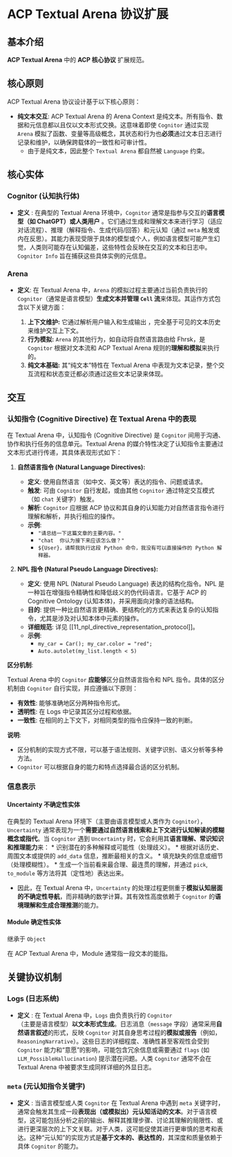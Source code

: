 #  ACP Textual Arena 协议扩展
## 基本介绍
**ACP Textual Arena** 中的 **ACP 核心协议** 扩展规范。

## 核心原则
ACP Textual Arena 协议设计基于以下核心原则：
*   **纯文本交互**: ACP Textual Arena 的 Arena Context 是纯文本。所有指令、数据和元信息都以且仅以文本形式交换。这意味着即使 `Cognitor` 通过实现 `Arena` 模拟了函数、变量等高级概念，其状态和行为也**必须**通过文本日志进行记录和维护，以确保跨载体的一致性和可审计性。
	* 由于是纯文本，因此整个 `Textual Arena` 都自然被 `Language` 约束。

## 核心实体
### Cognitor (认知执行体)

*   **定义** : 在典型的 Textual Arena 环境中，`Cognitor` 通常是指参与交互的**语言模型（如 ChatGPT）或人类用户** 。它们通过生成和理解文本来进行学习（适应对话流程）、推理（解释指令、生成代码/回答）和元认知（通过 `meta` 触发或内在反思）。其能力表现受限于具体的模型或个人，例如语言模型可能产生幻觉，人类则可能存在认知偏差，这些特性会反映在交互的文本和日志中。`Cognitor Info` 旨在捕获这些具体实例的元信息。

### Arena
*   **定义**: 在 Textual Arena 中，`Arena` 的模拟过程主要通过当前负责执行的 `Cognitor`（通常是语言模型）**生成文本并管理 `Cell` 流**来体现。其运作方式包含以下关键方面：

    1.  **上下文维护:** 它通过解析用户输入和生成输出 ，完全基于可见的文本历史来维护交互上下文。
    2.  **行为模拟:** `Arena` 的其他行为，如自动将自然语言路由给 Fhrsk，是 `Cognitor` 根据对文本流和 ACP Textual Arena 规则的**理解和模拟**来执行的。
    3.  **纯文本基础:** 其“纯文本”特性在 Textual Arena 中表现为文本记录，整个交互流程和状态变迁都必须通过这些文本记录来体现。

## 交互
### 认知指令 (Cognitive Directive) 在 Textual Arena 中的表现

在 Textual Arena 中，认知指令 (Cognitive Directive) 是 `Cognitor` 间用于沟通、协作和执行任务的信息单元。Textual Arena 的媒介特性决定了认知指令主要通过文本形式进行传递，其具体表现形式如下：

1.  **自然语言指令 (Natural Language Directives):**

    *   **定义**: 使用自然语言（如中文、英文等）表达的指令、问题或请求。
    *   **触发**: 可由 `Cognitor` 自行发起，或由其他 `Cognitor` 通过特定交互模式（如 `chat` 关键字）触发。
    *   **解析**: `Cognitor` 应根据 ACP 协议和其自身的认知能力对自然语言指令进行理解和解析，并执行相应的操作。
    *   **示例**:
        *   `"请总结一下这篇文章的主要内容。"`
        *   `"chat  你认为接下来应该怎么做？"`
        *   `${User}，请帮我执行这段 Python 命令，我没有可以直接操作的 Python 解释器。`

2.  **NPL 指令 (Natural Pseudo Language Directives):**

    *   **定义**: 使用 NPL (Natural Pseudo Language) 表达的结构化指令。NPL 是一种旨在增强指令精确性和降低歧义的伪代码语言。它基于 ACP 的 Cognitive Ontology (认知本体)，并采用面向对象的语法结构。
    *   **目的**:  提供一种比自然语言更精确、更结构化的方式来表达复杂的认知指令，尤其是涉及对认知本体中元素的操作。
    *   **详细规范**:  详见 [[11_npl_directive_representation_protocol]]。
    *   **示例**:
        *   `my_car = Car(); my_car.color = "red";`
        *   `Auto.autolet(my_list.length < 5)`


**区分机制**:

Textual Arena 中的 `Cognitor` **应能够**区分自然语言指令和 NPL 指令。具体的区分机制由 `Cognitor` 自行实现，并应遵循以下原则：

*   **有效性**:  能够准确地区分两种指令形式。
*   **透明性**:  在 Logs 中记录其区分过程和依据。
*   **一致性**:  在相同的上下文下，对相同类型的指令应保持一致的判断。

**说明**:

*   区分机制的实现方式不限，可以基于语法规则、关键字识别、语义分析等多种方法。
*   `Cognitor` 可以根据自身的能力和特点选择最合适的区分机制。


### 信息表示

#### Uncertainty 不确定性实体
在典型的 Textual Arena 环境下（主要由语言模型或人类作为 `Cognitor`），`Uncertainty` 通常表现为一个**需要通过自然语言线索和上下文进行认知解读的模糊概念或指代**。当 `Cognitor` 遇到 `Uncertainty` 时，它会利用其**语言理解、常识知识和推理能力**来：
	  *   识别潜在的多种解释或可能性（处理歧义）。
	  *   根据对话历史、周围文本或提供的 `add_data` 信息，推断最相关的含义。
	  *   填充缺失的信息或细节（处理模糊性）。
	  *   生成一个当前看来最合理、最连贯的理解，并通过 `pick`, `to_module` 等方法将其（定性地）表达出来。
  *   因此，在 Textual Arena 中，`Uncertainty` 的处理过程更侧重于**模拟认知层面的不确定性导航**，而非精确的数学计算。其有效性高度依赖于 `Cognitor` 的**语境理解和生成合理推测**的能力。

#### Module 确定性实体
继承于 `Object`

在 ACP Textual Arena 中，Module 通常指一段文本的能指。

## 关键协议机制
### Logs (日志系统)

*   **定义** : 在 Textual Arena 中，`Logs` 由负责执行的 `Cognitor`（主要是语言模型）**以文本形式生成**。日志消息（`message` 字段）通常采用**自然语言叙述**的形式，反映 `Cognitor` 对其自身思考过程的**模拟或报告**（例如，`ReasoningNarrative`）。这些日志的详细程度、准确性甚至客观性会受到 `Cognitor` 能力和“意愿”的影响，可能包含冗余信息或需要通过 `flags` (如 `LLM_PossibleHallucination`) 提示潜在问题。人类 `Cognitor` 通常不会在 Textual Arena 中被要求生成同样详细的外显日志。

### `meta` (元认知指令关键字)

*   **定义** : 当语言模型或人类 `Cognitor` 在 Textual Arena 中遇到 `meta` 关键字时，通常会触发其生成一段**表现出（或模拟出）元认知活动的文本**。对于语言模型，这可能包括分析之前的输出、解释其推理步骤、讨论其理解的局限性、或进行更深层次的上下文关联。对于人类，这可能促使其进行更审慎的思考和表达。这种“元认知”的实现方式是**基于文本的、表达性的**，其深度和质量依赖于具体 `Cognitor` 的能力。